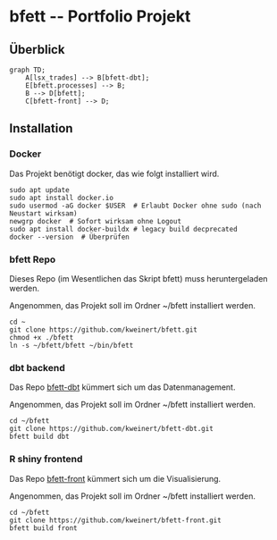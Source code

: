 # bfett -- Portfolio Projekt

## Überblick

```mermaid
graph TD;
    A[lsx_trades] --> B[bfett-dbt];
    E[bfett.processes] --> B;
    B --> D[bfett];
    C[bfett-front] --> D;
```

## Installation

### Docker

Das Projekt benötigt docker, das wie folgt installiert wird.

```
sudo apt update
sudo apt install docker.io
sudo usermod -aG docker $USER  # Erlaubt Docker ohne sudo (nach Neustart wirksam)
newgrp docker  # Sofort wirksam ohne Logout
sudo apt install docker-buildx # legacy build decprecated
docker --version  # Überprüfen
```

### bfett Repo

Dieses Repo (im Wesentlichen das Skript bfett) muss heruntergeladen werden.

Angenommen, das Projekt soll im Ordner ~/bfett installiert werden.

```
cd ~
git clone https://github.com/kweinert/bfett.git
chmod +x ./bfett
ln -s ~/bfett/bfett ~/bin/bfett 
```

### dbt backend

Das Repo [bfett-dbt](https://github.com/kweinert/bfett-dbt) kümmert sich um das Datenmanagement.

Angenommen, das Projekt soll im Ordner ~/bfett installiert werden.

```
cd ~/bfett
git clone https://github.com/kweinert/bfett-dbt.git
bfett build dbt
```

### R shiny frontend

Das Repo [bfett-front](https://github.com/kweinert/bfett-front) kümmert sich um die Visualisierung.

Angenommen, das Projekt soll im Ordner ~/bfett installiert werden.

```
cd ~/bfett
git clone https://github.com/kweinert/bfett-front.git
bfett build front
```

